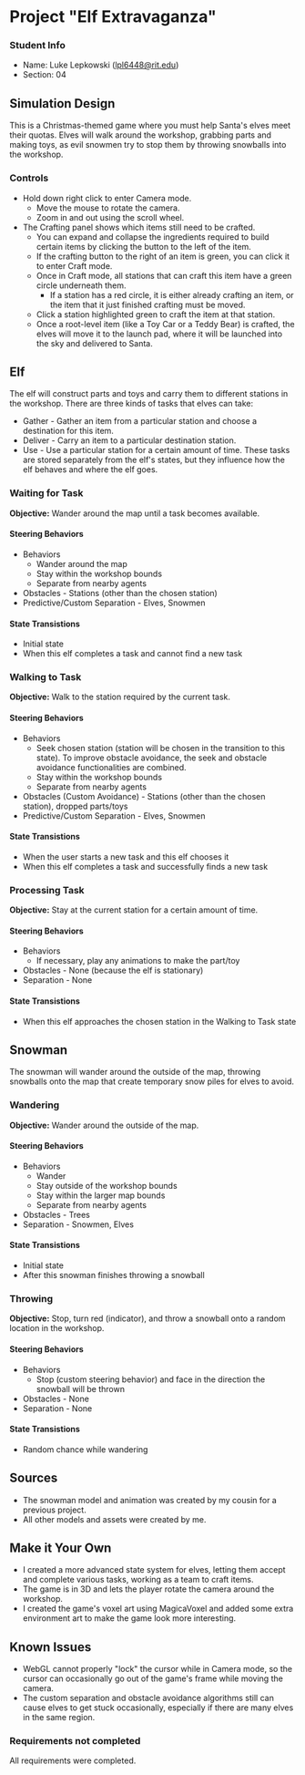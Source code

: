 # Project "Elf Extravaganza"

### Student Info

-   Name: Luke Lepkowski (lpl6448@rit.edu)
-   Section: 04

## Simulation Design

This is a Christmas-themed game where you must help Santa's elves meet their quotas. Elves will walk around the workshop, grabbing parts and making toys, as evil snowmen try to stop them by throwing snowballs into the workshop.

### Controls

-  Hold down right click to enter Camera mode.
    -   Move the mouse to rotate the camera.
    -   Zoom in and out using the scroll wheel.
-  The Crafting panel shows which items still need to be crafted.
    -   You can expand and collapse the ingredients required to build certain items by clicking the button to the left of the item.
    -   If the crafting button to the right of an item is green, you can click it to enter Craft mode.
    -   Once in Craft mode, all stations that can craft this item have a green circle underneath them.
        - If a station has a red circle, it is either already crafting an item, or the item that it just finished crafting must be moved.
    -   Click a station highlighted green to craft the item at that station.
    -   Once a root-level item (like a Toy Car or a Teddy Bear) is crafted, the elves will move it to the launch pad, where it will be launched into the sky and delivered to Santa.

## Elf

The elf will construct parts and toys and carry them to different stations in the workshop.
There are three kinds of tasks that elves can take:
- Gather - Gather an item from a particular station and choose a destination for this item.
- Deliver - Carry an item to a particular destination station.
- Use - Use a particular station for a certain amount of time.
These tasks are stored separately from the elf's states, but they influence how the elf behaves and where the elf goes.

### Waiting for Task

**Objective:** Wander around the map until a task becomes available.

#### Steering Behaviors

- Behaviors
   - Wander around the map
   - Stay within the workshop bounds
   - Separate from nearby agents
- Obstacles - Stations (other than the chosen station)
- Predictive/Custom Separation - Elves, Snowmen
   
#### State Transistions

- Initial state
- When this elf completes a task and cannot find a new task
   
### Walking to Task

**Objective:** Walk to the station required by the current task.

#### Steering Behaviors

- Behaviors
   - Seek chosen station (station will be chosen in the transition to this state). To improve obstacle avoidance, the seek and obstacle avoidance functionalities are combined.
   - Stay within the workshop bounds
   - Separate from nearby agents
- Obstacles (Custom Avoidance) - Stations (other than the chosen station), dropped parts/toys
- Predictive/Custom Separation - Elves, Snowmen
   
#### State Transistions

- When the user starts a new task and this elf chooses it
- When this elf completes a task and successfully finds a new task
   
### Processing Task

**Objective:** Stay at the current station for a certain amount of time.

#### Steering Behaviors

- Behaviors
   - If necessary, play any animations to make the part/toy
- Obstacles - None (because the elf is stationary)
- Separation - None
   
#### State Transistions

- When this elf approaches the chosen station in the Walking to Task state

## Snowman

The snowman will wander around the outside of the map, throwing snowballs onto the map that create temporary snow piles for elves to avoid.

### Wandering

**Objective:** Wander around the outside of the map.

#### Steering Behaviors

- Behaviors
   - Wander
   - Stay outside of the workshop bounds
   - Stay within the larger map bounds
   - Separate from nearby agents
- Obstacles - Trees
- Separation - Snowmen, Elves
   
#### State Transistions

- Initial state
- After this snowman finishes throwing a snowball
   
### Throwing

**Objective:** Stop, turn red (indicator), and throw a snowball onto a random location in the workshop.

#### Steering Behaviors

- Behaviors
   - Stop (custom steering behavior) and face in the direction the snowball will be thrown
- Obstacles - None
- Separation - None
   
#### State Transistions

- Random chance while wandering

## Sources

-   The snowman model and animation was created by my cousin for a previous project.
-   All other models and assets were created by me.

## Make it Your Own

-   I created a more advanced state system for elves, letting them accept and complete various tasks, working as a team to craft items.
-   The game is in 3D and lets the player rotate the camera around the workshop.
-   I created the game's voxel art using MagicaVoxel and added some extra environment art to make the game look more interesting.

## Known Issues

-   WebGL cannot properly "lock" the cursor while in Camera mode, so the cursor can occasionally go out of the game's frame while moving the camera.
-   The custom separation and obstacle avoidance algorithms still can cause elves to get stuck occasionally, especially if there are many elves in the same region.

### Requirements not completed

All requirements were completed.
